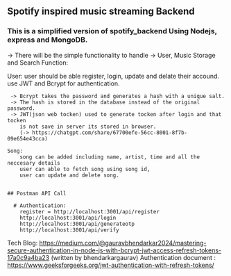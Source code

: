 ## Spotify inspired music streaming Backend 

### This is a simplified version of spotify_backend Using Nodejs, express and MongoDB.

-> There will be the simple functionality to handle 
-> User, Music Storage and Search Function:

   User: 
       user should be able register, login, update and delate their accound.
       use JWT and Bcrypt for authentication.

     -> Bcrypt takes the password and generates a hash with a unique salt.
     -> The hash is stored in the database instead of the original password.
     -> JWT(json web tocken) used to generate tocken after login and that tocken 
        is not save in server its stored in browser.
        (-> https://chatgpt.com/share/67700efe-56cc-8001-8f7b-09e654e43cca)

    Song:
        song can be added including name, artist, time and all the neccesary details
        user can able to fetch song using song id,
        user can update and delete song.


    ## Postman API Call

      # Authentication:  
        register = http://localhost:3001/api/register
        http://localhost:3001/api/login
        http://localhost:3001/api/generateotp
        http://localhost:3001/api/verify
  Tech Blog: https://medium.com/@gauravbhendarkar2024/mastering-secure-authentication-in-node-js-with-bcrypt-jwt-access-refresh-tokens-17a0c9a4ba23
  (written by bhendarkargaurav)
  Authentication document : https://www.geeksforgeeks.org/jwt-authentication-with-refresh-tokens/      

